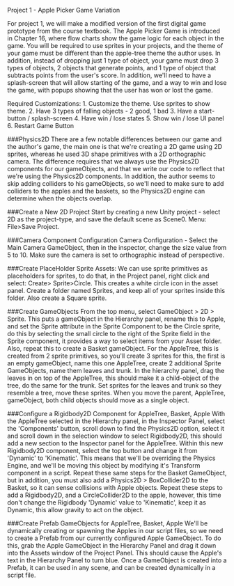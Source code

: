 Project 1 - Apple Picker Game Variation

For project 1, we will make a modified version of the first digital game prototype from the course textbook.  The Apple Picker Game is introduced in Chapter 16, where flow charts show the game logic for each object in the game. You will be required to use sprites in your projects, and the theme of your game must be different than the apple-tree theme the author uses.  In addition, instead of dropping just 1 type of object, your game must drop 3 types of objects, 2 objects that generate points, and 1 type of object that subtracts points from the user's score.  In addition, we'll need to have a splash-screen that will allow starting of the game, and a way to win and lose the game, with popups showing that the user has won or lost the game.

Required Customizations:
    1. Customize the theme. Use sprites to show theme.
    2. Have 3 types of falling objects - 2 good, 1 bad
    3. Have a start-button / splash-screen
    4. Have win / lose states 
    5. Show win / lose UI panel
    6. Restart Game Button

###Physics2D 
There are a few notable differences between our game and the author's game, the main one is that we're creating a 2D game using 2D sprites, whereas he used 3D shape primitives with a 2D orthographic camera.  The difference requires that we always use the Physics2D components for our gameObjects, and that we write our code to reflect that we're using the Physics2D components.  In addition, the author seems to skip adding colliders to his gameObjects, so we'll need to make sure to add colliders to the apples and the baskets, so the Physics2D engine can determine when the objects overlap.
 
 ###Create a New 2D Project
Start by creating a new Unity project - select 2D as the project-type, and save the default scene as Scene0.  Menu: File>Save Project.    

###Camera Component Configuration
 Camera Configuration - Select the Main Camera GameObject, then in the inspector, change the size value from 5 to 10.  Make sure the camera is set to orthographic instead of perspective.
 
###Create PlaceHolder Sprite Assets:
We can use sprite primitives as placeholders for sprites, to do that, in the Project panel, right click and select: Create> Sprite>Circle.  This creates a white circle icon in the asset panel.  Create a folder named Sprites, and keep all of your sprites inside this folder. Also create a Square sprite. 

 ###Create GameObjects
 From the top menu, select GameObject > 2D > Sprite.  This puts a gameObject in the Hierarchy panel, rename this to Apple, and set the Sprite attribute in the Sprite Component to be the Circle sprite, do this by selecting the small circle to the right of the Sprite field in the Sprite component, it provides a way to select items from your Asset folder. Also, repeat this to create a Basket gameObject.  For the AppleTree, this is created from 2 sprite primitives, so you'll create 3 sprites for this, the first is an empty gameObject, name this one AppleTree, create 2 additional Sprite GameObjects, name them leaves and trunk. In the hierarchy panel, drag the leaves in  on top of the AppleTree, this should make it a child-object of the tree, do the same for the trunk.  Set sprites for the leaves and trunk so they resemble a tree, move these sprites.  When you move the parent, AppleTree, gameObject, both child objects should move as a single object.   
 
###Configure a Rigidbody2D Component for AppleTree, Basket, Apple
With the AppleTree selected in the Hierarchy panel, in the Inspector Panel, select the 'Components' button, scroll down to find the Physics2D option, select it and scroll down in the selection window to select Rigidbody2D, this should add a new section to the Inspector panel for the AppleTree. Within this new Rigidbody2D component, select the top button and change it from 'Dynamic' to 'Kinematic'. This means that we'll be overriding the Physics Engine, and we'll be moving this object by modifying it's Transform component in a script. Repeat these same steps for the Basket GameObject, but in addition, you must also add a Physics2D > BoxCollider2D to the Basket, so it can sense collisions with Apple objects.  Repeat these steps to add a Rigidbody2D, and a CircleCollider2D to the apple, however, this time don't change the Rigidbody 'Dynamic' value to 'Kinematic', keep it as Dynamic, this allow gravity to act on the object.  

###Create Prefab GameObjects for AppleTree, Basket, Apple
We'll be dynamically creating or spawning the Apples in our script files, so we need to create a Prefab from our currently configured Apple GameObject.  To do this, grab the Apple GameObject in the Hierarchy Panel and drag it down into the Assets window of the Project Panel.  This should cause the Apple's text in the Hierarchy Panel to turn blue.  Once a GameObject is created into a Prefab, it can be used in any scene, and can be created dynamically in a script file.

